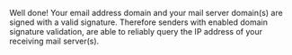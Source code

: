 Well done! Your email address domain and your mail server domain(s) are 
signed with a valid signature. Therefore senders with enabled domain 
signature validation, are able to reliably query the IP address of your 
receiving mail server(s). 
